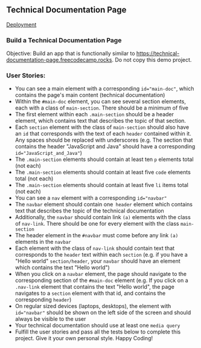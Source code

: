 ## Technical Documentation Page

[Deployment](https://dileine.github.io/technical-documentation-page/)

### Build a Technical Documentation Page

Objective: Build an app that is functionally similar to https://technical-documentation-page.freecodecamp.rocks. Do not copy this demo project.

### User Stories:

- You can see a main element with a corresponding `id="main-doc"`, which contains the page's main content (technical documentation)
- Within the `#main-doc` element, you can see several section elements, each with a class of `main-section`. There should be a minimum of five
- The first element within each `.main-section` should be a header element, which contains text that describes the topic of that section.
- Each `section` element with the class of `main-section` should also have an `id` that corresponds with the text of each `header` contained within it. Any spaces should be replaced with underscores (e.g. The section that contains the header "JavaScript and Java" should have a corresponding `id="JavaScript_and_Java"`)
- The `.main-section` elements should contain at least ten `p` elements total (not each)
- The `.main-section` elements should contain at least five `code` elements total (not each)
- The `.main-section` elements should contain at least five `li` items total (not each)
- You can see a `nav` element with a corresponding `id="navbar"`
- The `navbar` element should contain one` header` element which contains text that describes the topic of the technical documentation
- Additionally, the `navbar` should contain link `(a)` elements with the class of `nav-link`. There should be one for every element with the class `main-section`
- The header element in the `#navbar` must come before any link `(a)` elements in the `navbar`
- Each element with the class of `nav-link` should contain text that corresponds to the `header` text within each `section` (e.g. if you have a "Hello world" `section/header`, your `navbar` should have an element which contains the text "Hello world")
- When you click on a `navbar` element, the page should navigate to the corresponding section of the `#main-doc` element (e.g. If you click on a `.nav-link` element that contains the text "Hello world", the page navigates to a `section` element with that id, and contains the corresponding `header`)
- On regular sized devices (laptops, desktops), the element with `id="navbar"` should be shown on the left side of the screen and should always be visible to the user
- Your technical documentation should use at least one `media query`
- Fulfill the user stories and pass all the tests below to complete this project. Give it your own personal style. Happy Coding!

